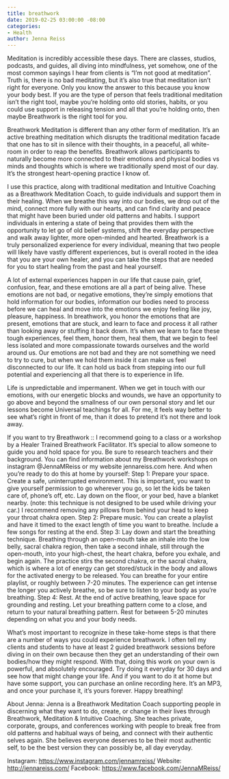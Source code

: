 ```yaml
---
title: breathwork
date: 2019-02-25 03:00:00 -08:00
categories:
- Health
author: Jenna Reiss
---
```


Meditation is incredibly accessible these days. There are classes, studios, podcasts, and guides, all diving into mindfulness, yet somehow, one of the most common sayings I hear from clients is “I’m not good at meditation”. Truth is, there is no bad meditating, but it’s also true that meditation isn’t right for everyone. Only you know the answer to this because you know your body best. If you are the type of person that feels traditional meditation isn’t the right tool, maybe you’re holding onto old stories, habits, or you could use support in releasing tension and all that you’re holding onto, then maybe Breathwork is the right tool for you. 

Breathwork Meditation  is different than any other form of meditation. It’s an active breathing meditation which disrupts the traditional meditation facade that one has to sit in silence with their thoughts, in a peaceful, all white-room in order to reap the benefits. Breathwork allows participants to naturally become more connected to their emotions and physical bodies vs minds and thoughts which is where we traditionally spend most of our day. It’s the strongest heart-opening practice I know of. 

I use this practice, along with traditional meditation and Intuitive Coaching as a Breathwork Meditation Coach, to guide individuals and support them in their healing. When we breathe this way into our bodies, we drop out of the mind, connect more fully with our hearts, and can find clarity and peace that might have been buried under old patterns and habits. I support individuals in entering a state of being that provides them with the opportunity to let go of old belief systems, shift the everyday perspective and walk away lighter, more open-minded and hearted. Breathwork is a truly personalized experience for every individual, meaning that two people will likely have vastly different experiences, but is overall rooted in the idea that you are your own healer, and you can take the steps that are needed for you to start healing from the past and heal yourself. 

A lot of external experiences happen in our life that cause pain, grief, confusion, fear, and these emotions are all a part of being alive. These emotions are not bad, or negative emotions, they’re simply emotions that hold information for our bodies, information our bodies need to process before we can heal and move into the emotions we enjoy feeling like joy, pleasure, happiness. 
In breathwork, you honor the emotions that are present, emotions that are stuck, and learn to face and process it all rather than looking away or stuffing it back down. It’s when we learn to face these tough experiences, feel them, honor them, heal them, that we begin to feel less isolated and more compassionate towards ourselves and the world around us. Our emotions are not bad and they are not something we need to try to cure, but when we hold them inside it can make us feel disconnected to our life. It can hold us back from stepping into our full potential and experiencing all that there is to experience in life. 

Life is unpredictable and impermanent. When we get in touch with our emotions, with our energetic blocks and wounds, we have an opportunity to go above and beyond the smallness of our own personal story and let our lessons become Universal teachings for all. For me, it feels way  better to see what’s right in front of me, than it does to pretend it’s not there and look away. 

If you want to try Breathwork :: I recommend going to a class or a workshop by a Healer Trained Breathwork Facilitator. It’s special to allow someone to guide you and hold space for you. Be sure to research teachers and their background. You can find information about my Breathwork workshops on instagram @JennaMReiss or my website jennareiss.com here. And when you’re ready to do this at home by yourself: 
Step 1: Prepare your space. Create a safe, uninterrupted environment. This is important, you want to give yourself permission to go wherever you go, so let the kids be taken care of, phone’s off, etc. Lay down on the floor, or your bed, have a blanket nearby. (note: this technique is not designed to be used while driving your car.) I recommend removing any pillows from behind your head to keep your throat chakra open. 
Step 2: Prepare music. You can create a playlist and have it timed to the exact length of time you want to breathe. Include a few songs for resting at the end. 
Step 3: Lay down and start the breathing technique. Breathing through an open-mouth take an inhale into the low belly, sacral chakra region, then take a second inhale, still through the open-mouth, into your high-chest, the heart chakra, before you exhale, and begin again. The practice stirs the second chakra, or the sacral chakra, which is where a lot of energy can get stored/stuck in the body and allows for the activated energy to be released. You can breathe for your entire playlist, or roughly between 7-20 minutes. The experience can get intense the longer you actively breathe, so be sure to listen to your body as you’re breathing. 
Step 4: Rest. At the end of active breathing, leave space for grounding and resting. Let your breathing pattern come to a close, and return to your natural breathing pattern.  Rest for between 5-20 minutes depending on what you and your body needs. 

What’s most important to recognize in these take-home steps is that there are a number of ways you could experience breathwork. I often tell my clients and students to have at least 2 guided breathwork sessions before diving in on their own because then they get an understanding of their own bodies/how they might respond. With that, doing this work on your own is powerful, and absolutely encouraged. Try doing it everyday for 30 days and see how that might change your life. And if you want to do it at home but have some support, you can purchase an online recording here. It’s an MP3, and once your purchase it, it’s yours forever. Happy breathing!

About Jenna: 
Jenna is a Breathwork Meditation Coach supporting people in discerning what they want to do,
create, or change in their lives through Breathwork, Meditation & Intuitive Coaching. She
teaches private, corporate, groups, and conferences working with people to break free from old patterns and habitual ways of being, and connect with their authentic selves again. She believes everyone deserves to be their most authentic self, to be the best version they can possibly be, all day everyday.

Instagram: https://www.instagram.com/jennamreiss/
Website: http://jennareiss.com/
Facebook: https://www.facebook.com/JennaMReiss/

